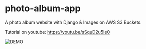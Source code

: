 # photo-album-app
A photo album website with Django &amp;  Images on AWS S3 Buckets.

Tutorial on youtube: https://youtu.be/sSquD2u5Ie0

![DEMO](../master/static/images/demo.jpg)
